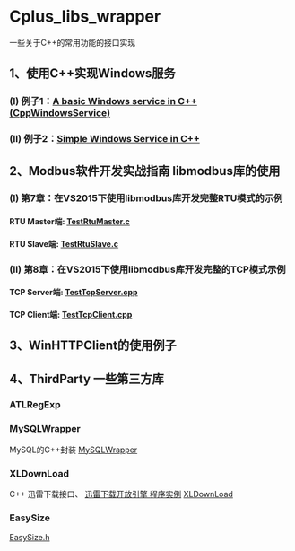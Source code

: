 # Cplus_libs_wrapper
一些关于C++的常用功能的接口实现

## 1、使用C++实现Windows服务
### (I) 例子1：[A basic Windows service in C++ (CppWindowsService)](https://github.com/ccf19881030/Cplus_libs_wrapper/tree/master/sources/A%20basic%20Windows%20service%20in%20C%2B%2B%20(CppWindowsService))
### (II) 例子2：[Simple Windows Service in C++](https://github.com/ccf19881030/Cplus_libs_wrapper/tree/master/sources/Simple%20Windows%20Service%20in%20C%2B%2B)
## 2、Modbus软件开发实战指南 libmodbus库的使用
### (I) 第7章：在VS2015下使用libmodbus库开发完整RTU模式的示例
#### RTU Master端:  [TestRtuMaster.c](https://github.com/ccf19881030/Cplus_libs_wrapper/blob/master/sources/MODBUS软件开发实战指南-示例C%2B%2B代码(libmodbus库)/RTU模式源码(Master和Slave)/TestRtuMaster.c)  
#### RTU Slave端:  [TestRtuSlave.c](https://github.com/ccf19881030/Cplus_libs_wrapper/blob/master/sources/MODBUS软件开发实战指南-示例C%2B%2B代码(libmodbus库)/RTU模式源码(Master和Slave)/TestRtuSlave.c)  

### (II) 第8章：在VS2015下使用libmodbus库开发完整的TCP模式示例
#### TCP Server端:  [TestTcpServer.cpp](https://github.com/ccf19881030/Cplus_libs_wrapper/blob/master/sources/MODBUS软件开发实战指南-示例C%2B%2B代码(libmodbus库)/TCP模式源代码(Server和Client)/TestTcpServer.cpp)  
#### TCP Client端:  [TestTcpClient.cpp](https://github.com/ccf19881030/Cplus_libs_wrapper/blob/master/sources/MODBUS软件开发实战指南-示例C%2B%2B代码(libmodbus库)/TCP模式源代码(Server和Client)/TestTcpClient.cpp)  

## 3、WinHTTPClient的使用例子

## 4、ThirdParty 一些第三方库
### ATLRegExp

### MySQLWrapper
MySQL的C++封装
[MySQLWrapper](https://github.com/ccf19881030/Cplus_libs_wrapper/tree/master/sources/ThirdParty/MySQLWrapper)
### XLDownLoad
C++ 迅雷下载接口、
[迅雷下载开放引擎 程序实例](http://xldoc.xl7.xunlei.com/0000000026/index.html)
[XLDownLoad](https://github.com/ccf19881030/Cplus_libs_wrapper/tree/master/sources/ThirdParty/XLDownLoad)
### EasySize
[EasySize.h](https://github.com/ccf19881030/Cplus_libs_wrapper/blob/master/sources/ThirdParty/EasySize.h)

